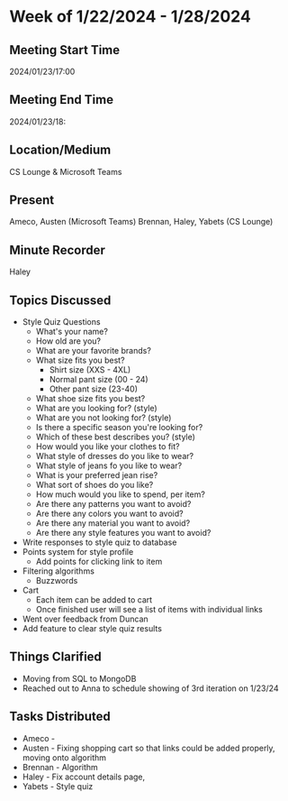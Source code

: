# Week of 1/22/2024 - 1/28/2024

## Meeting Start Time
2024/01/23/17:00

## Meeting End Time
2024/01/23/18:

## Location/Medium
CS Lounge & Microsoft Teams

## Present
Ameco, Austen (Microsoft Teams)
Brennan, Haley, Yabets (CS Lounge)

## Minute Recorder
Haley

## Topics Discussed
* Style Quiz Questions
  * What's your name?
  * How old are you?
  * What are your favorite brands?
  * What size fits you best?
    * Shirt size (XXS - 4XL)
    * Normal pant size (00 - 24)
    * Other pant size (23-40)
  * What shoe size fits you best?
  * What are you looking for? (style)
  * What are you not looking for? (style)
  * Is there a specific season you're looking for?
  * Which of these best describes you? (style)
  * How would you like your clothes to fit?
  * What style of dresses do you like to wear?
  * What style of jeans fo you like to wear?
  * What is your preferred jean rise?
  * What sort of shoes do you like?
  * How much would you like to spend, per item?
  * Are there any patterns you want to avoid?
  * Are there any colors you want to avoid?
  * Are there any material you want to avoid?
  * Are there any style features you want to avoid?
* Write responses to style quiz to database
* Points system for style profile
  * Add points for clicking link to item
* Filtering algorithms
  * Buzzwords
* Cart
  * Each item can be added to cart
  * Once finished user will see a list of items with individual links
* Went over feedback from Duncan
* Add feature to clear style quiz results

## Things Clarified
* Moving from SQL to MongoDB
* Reached out to Anna to schedule showing of 3rd iteration on 1/23/24

## Tasks Distributed
* Ameco - 
* Austen - Fixing shopping cart so that links could be added properly, moving onto algorithm
* Brennan - Algorithm 
* Haley - Fix account details page,
* Yabets - Style quiz